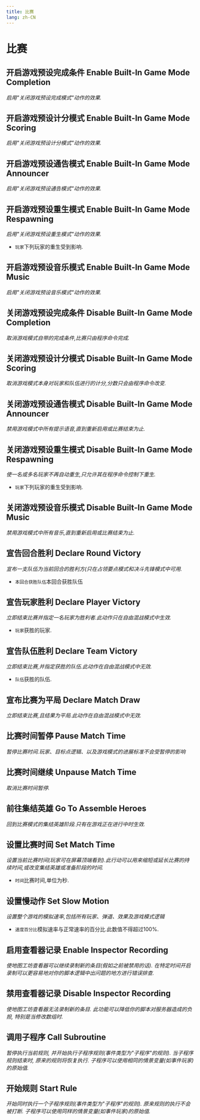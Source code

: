 ```yaml
---
title: 比赛
lang: zh-CN
---
```


# 比赛



## 开启游戏预设完成条件    Enable Built-In Game Mode Completion

_启用"关闭游戏预设完成模式"动作的效果._



## 开启游戏预设计分模式    Enable Built-In Game Mode Scoring

_启用"关闭游戏预设计分模式"动作的效果._



## 开启游戏预设通告模式    Enable Built-In Game Mode Announcer

_启用"关闭游戏预设通告模式"动作的效果._



## 开启游戏预设重生模式    Enable Built-In Game Mode Respawning

_启用"关闭游戏预设重生模式"动作的效果._

- `玩家`下列玩家的重生受到影响.



## 开启游戏预设音乐模式    Enable Built-In Game Mode Music

_启用"关闭游戏预设音乐模式"动作的效果._



## 关闭游戏预设完成条件    Disable Built-In Game Mode Completion

_取消游戏模式自带的完成条件,比赛只由程序命令完成._



## 关闭游戏预设计分模式    Disable Built-In Game Mode Scoring

_取消游戏模式本身对玩家和队伍进行的计分,分数只会由程序命令改变._



## 关闭游戏预设通告模式    Disable Built-In Game Mode Announcer

_禁用游戏模式中所有提示语音,直到重新启用或比赛结束为止._



## 关闭游戏预设重生模式    Disable Built-In Game Mode Respawning

_使一名或多名玩家不再自动重生,只允许其在程序命令控制下重生._

- `玩家`下列玩家的重生受到影响.



## 关闭游戏预设音乐模式    Disable Built-In Game Mode Music

_禁用游戏模式中所有音乐,直到重新启用或比赛结束为止._



## 宣告回合胜利    Declare Round Victory

_宣布一支队伍为当前回合的胜利方(只在占领要点模式和决斗先锋模式中可用._

- `本回合获胜队伍`本回合获胜队伍



## 宣告玩家胜利    Declare Player Victory

_立即结束比赛并指定一名玩家为胜利者.此动作只在自由混战模式中生效._

- `玩家`获胜的玩家.



## 宣告队伍胜利    Declare Team Victory

_立即结束比赛,并指定获胜的队伍.此动作在自由混战模式中无效._

- `队伍`获胜的队伍.



## 宣布比赛为平局    Declare Match Draw

_立即结束比赛,且结果为平局.此动作在自由混战模式中无效._



## 比赛时间暂停    Pause Match Time

_暂停比赛时间.玩家、目标点逻辑、以及游戏模式的进展标准不会受暂停的影响_



## 比赛时间继续    Unpause Match Time

_取消比赛时间暂停._



## 前往集结英雄    Go To Assemble Heroes

_回到比赛模式的集结英雄阶段.只有在游戏正在进行中时生效._



## 设置比赛时间    Set Match Time

_设置当前比赛时间(玩家可在屏幕顶端看到).此行动可以用来缩短或延长比赛的持续时间,或改变集结英雄或准备阶段的时间._

- `时间`比赛时间,单位为秒.



## 设置慢动作    Set Slow Motion

_设置整个游戏的模拟速率,包括所有玩家、弹道、效果及游戏模式逻辑_

- `速度百分比`模拟速率与正常速率的百分比.此数值不得超过100%.



## 启用查看器记录    Enable Inspector Recording

_使地图工坊查看器可以继续录制新的条目(假如之前被禁用的话). 在特定时间开启录制可以更容易地对你的脚本逻辑中出问题的地方进行错误排查._



## 禁用查看器记录    Disable Inspector Recording

_使地图工坊查看器无法录制新的条目. 此功能可以降低你的脚本对服务器造成的负担, 特别是当修改数组时._



## 调用子程序    Call Subroutine

_暂停执行当前规则, 并开始执行子程序规则(事件类型为"子程序"的规则). 当子程序规则结束时, 原来的规则将恢复执行. 子程序可以使用相同的情景变量(如事件玩家)的原始值._



## 开始规则    Start Rule

_开始同时执行一个子程序规则(事件类型为"子程序"的规则). 原来规则的执行不会被打断. 子程序可以使用同样的情景变量(如事件玩家)的原始值._
